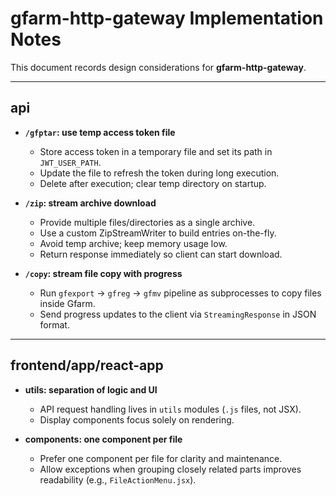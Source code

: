 # gfarm-http-gateway Implementation Notes

This document records design considerations for **gfarm-http-gateway**.

---

## api

* **`/gfptar`: use temp access token file**
  * Store access token in a temporary file and set its path in `JWT_USER_PATH`.
  * Update the file to refresh the token during long execution.
  * Delete after execution; clear temp directory on startup.

* **`/zip`: stream archive download**
  * Provide multiple files/directories as a single archive.
  * Use a custom ZipStreamWriter to build entries on-the-fly.
  * Avoid temp archive; keep memory usage low.
  * Return response immediately so client can start download.

* **`/copy`: stream file copy with progress**
  * Run `gfexport` -> `gfreg` -> `gfmv` pipeline as subprocesses to copy files inside Gfarm.  
  * Send progress updates to the client via `StreamingResponse` in JSON format.  

---

## frontend/app/react-app

* **utils: separation of logic and UI**
  * API request handling lives in `utils` modules (`.js` files, not JSX).
  * Display components focus solely on rendering.

* **components: one component per file**
  * Prefer one component per file for clarity and maintenance.
  * Allow exceptions when grouping closely related parts improves readability (e.g., `FileActionMenu.jsx`).
